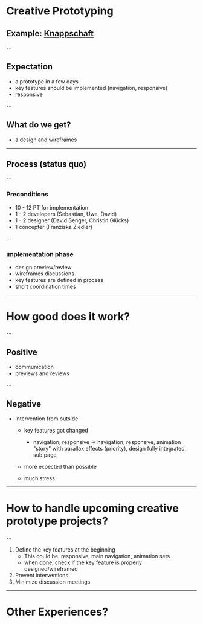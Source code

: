 # Creative Prototyping

## Example: [Knappschaft](http://demo.aperto.de/presentation/KBS-CP/dev/#leistungen-vorteile)

--

## Expectation

- a prototype in a few days
- key features should be implemented (navigation, responsive)
- responsive

-- 

## What do we get?

- a design and wireframes

---

## Process (status quo)

-- 

### Preconditions
- 10 - 12 PT for implementation
- 1 - 2 developers (Sebastian, Uwe, David)
- 1 - 2 designer (David Senger, Christin Glücks)
- 1 concepter (Franziska Ziedler)

-- 

### implementation phase
- design preview/review
- wireframes discussions
- key features are defined in process
- short coordination times

---

# How good does it work?

--

## Positive

- communication
- previews and reviews

--

## Negative

- Intervention from outside 
    - key features got changed
        - navigation, responsive => navigation, responsive, animation "story" with parallax effects (priority), design fully integrated, sub page 

    - more expected than possible
    - much stress
    
---

# How to handle upcoming creative prototype projects? 

--

1. Define the key features at the beginning 
    - This could be: responsive, main navigation, animation sets 
    - when done, check if the key feature is properly designed/wireframed
2. Prevent interventions
3. Minimize discussion meetings 

--- 

# Other Experiences?
